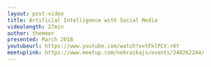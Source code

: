 ```yaml
---
layout: post-video
title: Artificial Intelligence with Social Media
videolength: 27min
author: themmer
presented: March 2018
youtubeurl: https://www.youtube.com/watch?v=tFklPCV-r6Y
meetuplink: https://www.meetup.com/nebraskajs/events/248262244/
---
```

